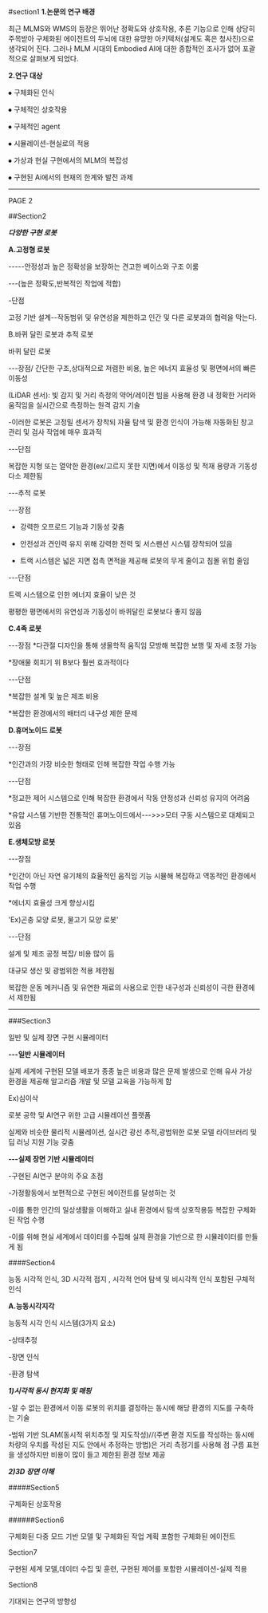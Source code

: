 #section1
**1.논문의 연구 배경**

최근 MLMS와 WMS의 등장은 뛰어난 정확도와 상호작용, 추론 기능으로 인해 상당히 주목받아 구체화된 에이전트의 두뇌에 대한 유망한 아키텍처(설계도 혹은 청사진)으로 생각되어 진다. 그러나 MLM 시대의 Embodied AI에 대한 종합적인 조사가 없어 포괄적으로 살펴보게 되었다.

**2.연구 대상**

⦁	구체화된 인식

⦁	구체적인 상호작용

⦁	구체적인 agent

⦁	시뮬레이션-현실로의 적용 

⦁	가상과 현실 구현에서의 MLM의 복잡성

   ⦁	구현된 Ai에서의 현재의 한계와 발전 과제

---------------------------------------
PAGE 2


##Section2

***다양한 구현 로봇***

**A.고정형 로봇**

-----안정성과 높은 정확성을 보장하는 견고한 베이스와 구조 이룸

---(높은 정확도,반복적인 작업에 적합)

-단점

고정 기반 설계--작동범위 및 유연성을 제한하고 인간 및 다른 로봇과의 협력을 막는다.

B.바퀴 달린 로봇과 추적 로봇

바퀴 달린 로봇

---장점/ 간단한 구조,상대적으로 저렴한 비용, 높은 에너지 효율성 및 평면에서의 빠른 이동성

(LiDAR 센서): 빛 감지 및 거리 측정의 약어/레이전 빔을 사용해 환경 내 정확한 거리와 움직임을 실시간으로 측정하는 원격 감지 기술

-이러한 로봇은 고정밀 센서가 장착되 자율 탐색 및 환경 인식이 가능해 자동화된 창고 관리 및 검사 작업에 매우 효과적

---단점

복잡한 지형 또는 열악한 환경(ex/고르지 못한 지면)에서 이동성 및 적재 용량과 기동성 다소 제한됨

---추적 로봇

---장점

* 강력한 오프로드 기능과 기동성 갖춤

* 안전성과 견인력 유지 위해 강력한 전력 및 서스펜션 시스템 장착되어 있음

* 트랙 시스템은 넓은 지면 접촉 면적을 제공해 로봇의 무게 줄이고 침몰 위험 줄임

---단점

트렉 시스템으로 인한 에너지 효율이 낮은 것

평평한 평면에서의 유연성과 기동성이 바퀴달린 로봇보다 좋지 않음

**C.4족 로봇**

---장점
 *다관절 디자인을 통해 생물학적 움직임 모방해 복잡한 보행 및 자세 조정 가능

 *장애물 회피기 위 B보다 훨씬 효과적이다

---단점

 *복잡한 설계 및 높은 제조 비용

 *복잡한 환경에서의 배터리 내구성 제한 문제

**D.휴머노이드 로봇**

---장점

*인간과의 가장 비슷한 형태로 인해 복잡한 작업 수행 가능

---단점

*정교한 제어 시스템으로 인해 복잡한 환경에서 작동 안정성과 신뢰성 유지의 어려움

*유압 시스템 기반한 전통적인 휴머노이드에서--->>>모터 구동 시스템으로 대체되고 있음

**E.생체모방 로봇**

---장점

*인간이 아닌 자연 유기체의 효율적인 움직임 기능 시뮬해 복잡하고 역동적인 환경에서 작업 수행

*에너지 효율성 크게 향상시킴

'Ex)곤충 모양 로봇, 물고기 모양 로봇'

---단점

설계 및 제조 공정 복잡/ 비용 많이 듬

대규모 생산 및 광범위한 적용 제한됨

복잡한 운동 메커니즘 및 유연한 재료의 사용으로 인한 내구성과 신뢰성이 극한 환경에서 제한됨

----------------------------

###Section3

일반 및 실제 장면 구현 시뮬레이터

**---일반 시뮬레이터**

실제 세계에 구현된 모델 배포가 종종 높은 비용과 많은 문제 발생으로 인해 유사 가상 환경을 제공해 알고리즘 개발 및 모델 교육을 가능하게 함

Ex)심이삭

로봇 공학 및 AI연구 위한 고급 시뮬레이션 플랫폼

실제와 비슷한 물리적 시뮬레이션, 실시간 광선 추적,광범위한 로봇 모델 라이브러리 및 딥 러닝 지원 기능 갖춤


**---실제 장면 기반 시뮬레이터**

 -구현된 AI연구 분야의 주요 초점

 -가정활동에서 보편적으로 구현된 에이전트를 달성하는 것

 -이를 통한 인간의 일상생활을 이해하고 실내 환경에서 탐색 상호작용등 복잡한 구체화된 작업 수행

 -이를 위해 현실 세계에서 데이터를 수집해 실제 환경을 기반으로 한 시뮬레이터를 만들게 됨

####Section4

능동 시각적 인식, 3D 시각적 접지 , 시각적 언어 탐색 및 비시각적 인식 포함된 구체적 인식

**A.능동시각지각**

능동적 시각 인식 시스템(3가지 요소)

-상태추정

-장면 인식

-환경 탐색 

***1)시각적 동시 현지화 및 매핑***

 -알 수 없는 환경에서 이동 로봇의 위치를 결정하는 동시에 해당 환경의 지도를 구축하는 기술
 
 -범위 기반 SLAM(동시적 위치추정 및 지도작성)//(주변 환경 지도를 작성하는 동시에 차량의 우치를 작성된 지도 안에서 추정하는 방법)은 거리 측정기를 사용해 점 구름 표현을 생성하지만 비용이 많이 들고 제한된 환경 정보 제공



***2)3D 장면 이해***

#####Section5

구체화된 상호작용

######Section6

구체화된 다중 모드 기반 모델 및 구체화된 작업 계획 포함한 구체화된 에이전트


Section7

구현된 세계 모델,데이터 수집 및 훈련, 구현된 제어를 포함한 시뮬레이션-실제 적용


Section8

기대되는 연구의 방향성
<!--stackedit_data:
eyJoaXN0b3J5IjpbLTE5MzU3MDQyODEsLTM2NTc1NzkwLC05MD
g0NDUzMDAsLTM4NzM4MjI1NF19
-->